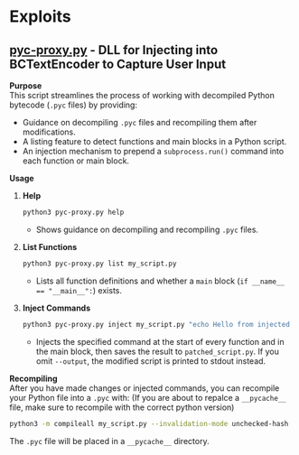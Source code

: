 # Exploits
## [pyc-proxy.py](./pyc-proxy.py) - DLL for Injecting into BCTextEncoder to Capture User Input

**Purpose**  
This script streamlines the process of working with decompiled Python bytecode (`.pyc` files) by providing:
- Guidance on decompiling `.pyc` files and recompiling them after modifications.
- A listing feature to detect functions and main blocks in a Python script.
- An injection mechanism to prepend a `subprocess.run()` command into each function or main block.

**Usage**  
1. **Help**  
   ```bash
   python3 pyc-proxy.py help
   ```
   - Shows guidance on decompiling and recompiling `.pyc` files.

2. **List Functions**  
   ```bash
   python3 pyc-proxy.py list my_script.py
   ```
   - Lists all function definitions and whether a `main` block (`if __name__ == "__main__":`) exists.

3. **Inject Commands**  
   ```bash
   python3 pyc-proxy.py inject my_script.py "echo Hello from injected code!" --output patched_script.py
   ```
   - Injects the specified command at the start of every function and in the main block, then saves the result to `patched_script.py`. If you omit `--output`, the modified script is printed to stdout instead.

**Recompiling**  
After you have made changes or injected commands, you can recompile your Python file into a `.pyc` with:
(If you are about to repalce a `__pycache__` file, make sure to recompile with the correct python version)
```bash
python3 -m compileall my_script.py --invalidation-mode unchecked-hash
```
The `.pyc` file will be placed in a `__pycache__` directory.
